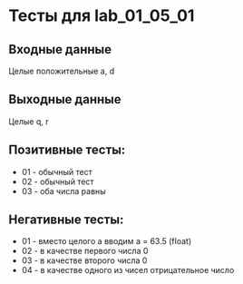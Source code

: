 # Тесты для lab_01_05_01

## Входные данные
 Целые положительные a, d
 
## Выходные данные
 Целые q, r
 
 ## Позитивные тесты:
 - 01 - обычный тест
 - 02 - обычный тест
 - 03 - оба числа равны
 
 ## Негативные тесты:
 - 01 - вместо целого a вводим a = 63.5 (float)
 - 02 - в качестве первого числа 0
 - 03 - в качестве второго числа 0
 - 04 - в качестве одного из чисел отрицательное число
 